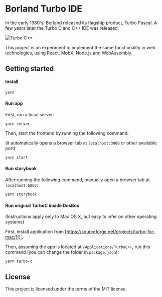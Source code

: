 # Borland Turbo IDE

In the early 1980's, Borland released its flagship product, Turbo Pascal. A few years later the Turbo C and C++ IDE was released.

![Turbo C++](http://1.bp.blogspot.com/-idRrjGCQEJY/VCsdsGN0d0I/AAAAAAAAAsA/BylmvJbiA4A/s1600/Turbo%2BC%2B%2B%2B3.0.jpg)

This project is an experiment to implement the same functionality in web technologies, using React, MobX, Node.js and WebAssembly.

## Getting started
#### Install
```
yarn
```

#### Run app
First, run a local server:
```
yarn server
```

Then, start the frontend by running the following command:

(it automatically opens a browser tab at `localhost:3000` or other available port)
```
yarn start
```

#### Run storybook
After running the following command, manually open a browser tab at `localhost:6007`:
```
yarn storybook
```

#### Run original TurboC inside DosBox
(Instructions apply only to Mac OS X, but easy to infer on other operating systems)

First, install application from [https://sourceforge.net/projects/turbo-for-mac/]()`.

Then, assuming the app is located at `/Applications/TurboC++`, run this command (you can change the folder in `package.json`):
```
yarn turbo-c
```

## License
This project is licensed under the terms of the MIT license.
